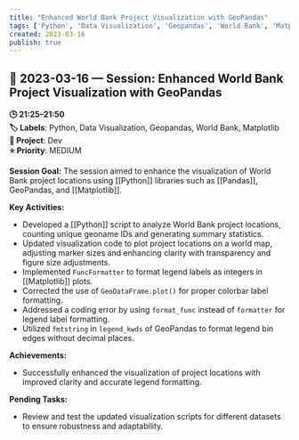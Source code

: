 ```yaml
---
title: "Enhanced World Bank Project Visualization with GeoPandas"
tags: ['Python', 'Data Visualization', 'Geopandas', 'World Bank', 'Matplotlib']
created: 2023-03-16
publish: true
---
```


## 📅 2023-03-16 — Session: Enhanced World Bank Project Visualization with GeoPandas

**🕒 21:25–21:50**  
**🏷️ Labels**: Python, Data Visualization, Geopandas, World Bank, Matplotlib  
**📂 Project**: Dev  
**⭐ Priority**: MEDIUM  


**Session Goal:**
The session aimed to enhance the visualization of World Bank project locations using [[Python]] libraries such as [[Pandas]], GeoPandas, and [[Matplotlib]].

**Key Activities:**
- Developed a [[Python]] script to analyze World Bank project locations, counting unique geoname IDs and generating summary statistics.
- Updated visualization code to plot project locations on a world map, adjusting marker sizes and enhancing clarity with transparency and figure size adjustments.
- Implemented `FuncFormatter` to format legend labels as integers in [[Matplotlib]] plots.
- Corrected the use of `GeoDataFrame.plot()` for proper colorbar label formatting.
- Addressed a coding error by using `format_func` instead of `formatter` for legend label formatting.
- Utilized `fmtstring` in `legend_kwds` of GeoPandas to format legend bin edges without decimal places.

**Achievements:**
- Successfully enhanced the visualization of project locations with improved clarity and accurate legend formatting.

**Pending Tasks:**
- Review and test the updated visualization scripts for different datasets to ensure robustness and adaptability.

